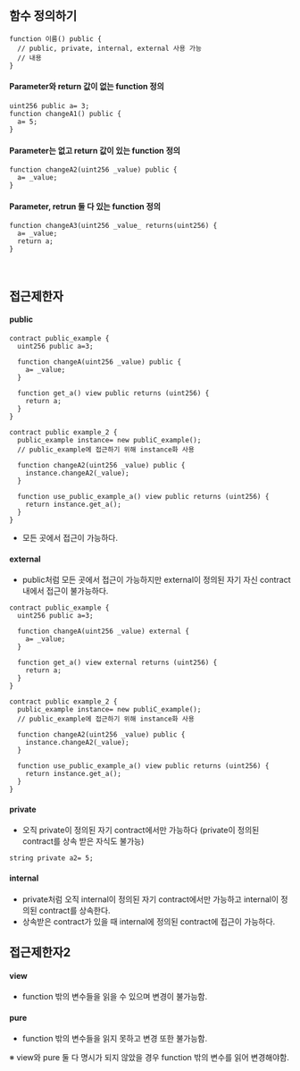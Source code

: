 ## 함수 정의하기
```solidity
function 이름() public { 
  // public, private, internal, external 사용 가능
  // 내용
}
```

#### Parameter와 return 값이 없는 function 정의
```solidity
uint256 public a= 3;
function changeA1() public {
  a= 5;
}
```


#### Parameter는 없고 return 값이 있는 function 정의
```solidity
function changeA2(uint256 _value) public {
  a= _value;
}
```

#### Parameter, retrun 둘 다 있는 function 정의
```solidity
function changeA3(uint256 _value_ returns(uint256) {
  a= _value;
  return a;
}
```

<br>

## 접근제한자
#### public
```solidity
contract public_example {
  uint256 public a=3;
  
  function changeA(uint256 _value) public {
    a= _value;
  }
  
  function get_a() view public returns (uint256) {
    return a;
  }
}

contract public example_2 {
  public_example instance= new publiC_example(); 
  // public_example에 접근하기 위해 instance화 사용
  
  function changeA2(uint256 _value) public {
    instance.changeA2(_value);
  }
  
  function use_public_example_a() view public returns (uint256) {
    return instance.get_a();
  }
}
```
- 모든 곳에서 접근이 가능하다.


#### external
- public처럼 모든 곳에서 접근이 가능하지만 external이 정의된 자기 자신 contract 내에서 접근이 불가능하다.
```solidity
contract public_example {
  uint256 public a=3;
  
  function changeA(uint256 _value) external {
    a= _value;
  }
  
  function get_a() view external returns (uint256) {
    return a;
  }
}

contract public example_2 {
  public_example instance= new publiC_example(); 
  // public_example에 접근하기 위해 instance화 사용
  
  function changeA2(uint256 _value) public {
    instance.changeA2(_value);
  }
  
  function use_public_example_a() view public returns (uint256) {
    return instance.get_a();
  }
}
```

#### private
- 오직 private이 정의된 자기 contract에서만 가능하다 (private이 정의된 contract를 상속 받은 자식도 불가능)
```solidity
string private a2= 5;
```

#### internal
- private처럼 오직 internal이 정의된 자기 contract에서만 가능하고 internal이 정의된 contract를 상속한다.
- 상속받은 contract가 있을 때 internal에 정의된 contract에 접근이 가능하다.


## 접근제한자2
#### view
- function 밖의 변수들을 읽을 수 있으며 변경이 불가능함.

#### pure
- function 밖의 변수들을 읽지 못하고 변경 또한 불가능함.  

※ view와 pure 둘 다 명시가 되지 않았을 경우 function 밖의 변수를 읽어 변경해야함.
